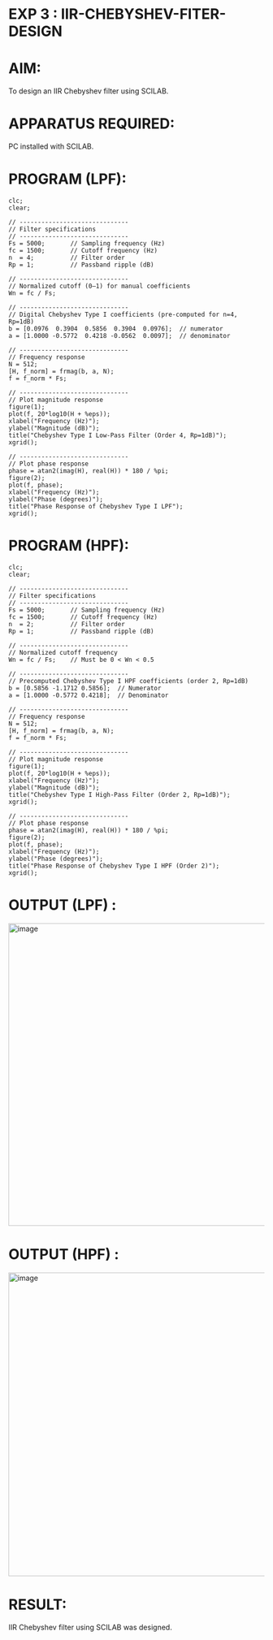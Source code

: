 # EXP 3 : IIR-CHEBYSHEV-FITER-DESIGN

# AIM: 
To design an IIR Chebyshev filter  using SCILAB. 

# APPARATUS REQUIRED: 
PC installed with SCILAB. 

# PROGRAM (LPF): 
```
clc;
clear;

// ------------------------------
// Filter specifications
// ------------------------------
Fs = 5000;       // Sampling frequency (Hz)
fc = 1500;       // Cutoff frequency (Hz)
n  = 4;          // Filter order
Rp = 1;          // Passband ripple (dB)

// ------------------------------
// Normalized cutoff (0–1) for manual coefficients
Wn = fc / Fs;

// ------------------------------
// Digital Chebyshev Type I coefficients (pre-computed for n=4, Rp=1dB)
b = [0.0976  0.3904  0.5856  0.3904  0.0976];  // numerator
a = [1.0000 -0.5772  0.4218 -0.0562  0.0097];  // denominator

// ------------------------------
// Frequency response
N = 512;
[H, f_norm] = frmag(b, a, N);
f = f_norm * Fs;

// ------------------------------
// Plot magnitude response
figure(1);
plot(f, 20*log10(H + %eps));
xlabel("Frequency (Hz)");
ylabel("Magnitude (dB)");
title("Chebyshev Type I Low-Pass Filter (Order 4, Rp=1dB)");
xgrid();

// ------------------------------
// Plot phase response
phase = atan2(imag(H), real(H)) * 180 / %pi;
figure(2);
plot(f, phase);
xlabel("Frequency (Hz)");
ylabel("Phase (degrees)");
title("Phase Response of Chebyshev Type I LPF");
xgrid();
```

# PROGRAM (HPF): 
```
clc;
clear;

// ------------------------------
// Filter specifications
// ------------------------------
Fs = 5000;       // Sampling frequency (Hz)
fc = 1500;       // Cutoff frequency (Hz)
n  = 2;          // Filter order
Rp = 1;          // Passband ripple (dB)

// ------------------------------
// Normalized cutoff frequency
Wn = fc / Fs;    // Must be 0 < Wn < 0.5

// ------------------------------
// Precomputed Chebyshev Type I HPF coefficients (order 2, Rp=1dB)
b = [0.5856 -1.1712 0.5856];  // Numerator
a = [1.0000 -0.5772 0.4218];  // Denominator

// ------------------------------
// Frequency response
N = 512;
[H, f_norm] = frmag(b, a, N);
f = f_norm * Fs;

// ------------------------------
// Plot magnitude response
figure(1);
plot(f, 20*log10(H + %eps));
xlabel("Frequency (Hz)");
ylabel("Magnitude (dB)");
title("Chebyshev Type I High-Pass Filter (Order 2, Rp=1dB)");
xgrid();

// ------------------------------
// Plot phase response
phase = atan2(imag(H), real(H)) * 180 / %pi;
figure(2);
plot(f, phase);
xlabel("Frequency (Hz)");
ylabel("Phase (degrees)");
title("Phase Response of Chebyshev Type I HPF (Order 2)");
xgrid();
```
# OUTPUT (LPF) : 
<img width="762" height="596" alt="image" src="https://github.com/user-attachments/assets/29909be6-0b48-44f3-ac78-09722d415f7b" />

# OUTPUT (HPF) : 
<img width="761" height="598" alt="image" src="https://github.com/user-attachments/assets/7f94db4b-11e9-4984-a5f0-cde60bd53026" />

# RESULT: 
IIR Chebyshev filter  using SCILAB was designed.
